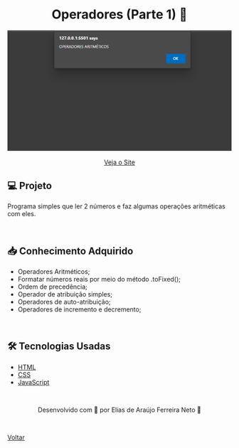 <h1 align="center">Operadores (Parte 1) 🔢</h1>

![Vídeo demonstrativo de exercícios práticos](./demonstracao.gif)

<div align="center">
  <a href="https://elias-neto.github.io/Curso-em-video-JavaScript/moduloB/aula07/index.html">Veja o Site</a>
</div>

## 💻 Projeto

Programa simples que ler 2 números e faz algumas operações aritméticas com eles.

<br>

## 📥 Conhecimento Adquirido 

- Operadores Aritméticos;
- Formatar números reais por meio do método .toFixed();
- Ordem de precedência;
- Operador de atribuição simples;
- Operadores de auto-atribuição;
- Operadores de incremento e decremento;

<br>

## 🛠 Tecnologias Usadas

- [HTML](https://www.w3schools.com/html/)
- [CSS](https://www.w3schools.com/css/)
- [JavaScript](https://www.w3schools.com/js/)

<br>

<p align="center"> Desenvolvido com 💙 por Elias de Araújo Ferreira Neto 👋 <p>

<br>
  
<a href="../../README.md">Voltar</a>